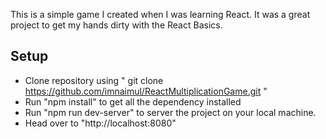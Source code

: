 This is a simple game I created when I was learning React. It was a great project to get my hands dirty with the React Basics.
 
## Setup

* Clone repository using " git clone https://github.com/imnaimul/ReactMultiplicationGame.git " 
* Run "npm install" to get all the dependency installed 
* Run "npm run dev-server" to server the project on your local machine.
* Head over to "http://localhost:8080" 
